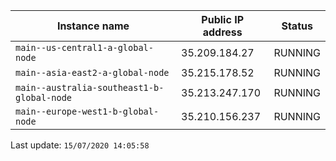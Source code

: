Instance name | Public IP address | Status
--- | --- | ---
`main--us-central1-a-global-node` | 35.209.184.27 | RUNNING
`main--asia-east2-a-global-node` | 35.215.178.52 | RUNNING
`main--australia-southeast1-b-global-node` | 35.213.247.170 | RUNNING
`main--europe-west1-b-global-node` | 35.210.156.237 | RUNNING


Last update: `15/07/2020 14:05:58`
